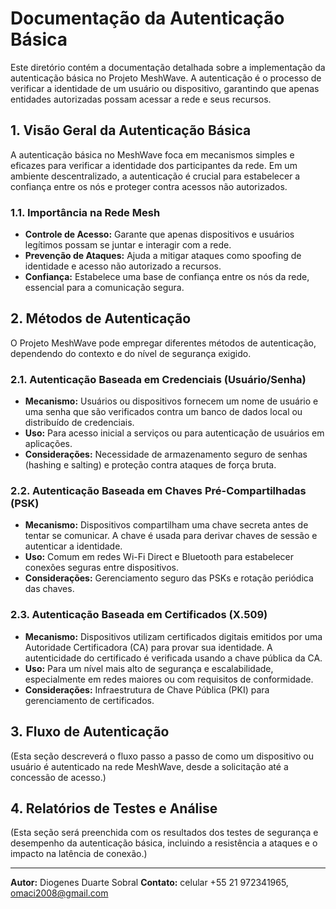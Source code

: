 # Documentação da Autenticação Básica

Este diretório contém a documentação detalhada sobre a implementação da autenticação básica no Projeto MeshWave. A autenticação é o processo de verificar a identidade de um usuário ou dispositivo, garantindo que apenas entidades autorizadas possam acessar a rede e seus recursos.

## 1. Visão Geral da Autenticação Básica

A autenticação básica no MeshWave foca em mecanismos simples e eficazes para verificar a identidade dos participantes da rede. Em um ambiente descentralizado, a autenticação é crucial para estabelecer a confiança entre os nós e proteger contra acessos não autorizados.

### 1.1. Importância na Rede Mesh

*   **Controle de Acesso:** Garante que apenas dispositivos e usuários legítimos possam se juntar e interagir com a rede.
*   **Prevenção de Ataques:** Ajuda a mitigar ataques como spoofing de identidade e acesso não autorizado a recursos.
*   **Confiança:** Estabelece uma base de confiança entre os nós da rede, essencial para a comunicação segura.

## 2. Métodos de Autenticação

O Projeto MeshWave pode empregar diferentes métodos de autenticação, dependendo do contexto e do nível de segurança exigido.

### 2.1. Autenticação Baseada em Credenciais (Usuário/Senha)

*   **Mecanismo:** Usuários ou dispositivos fornecem um nome de usuário e uma senha que são verificados contra um banco de dados local ou distribuído de credenciais.
*   **Uso:** Para acesso inicial a serviços ou para autenticação de usuários em aplicações.
*   **Considerações:** Necessidade de armazenamento seguro de senhas (hashing e salting) e proteção contra ataques de força bruta.

### 2.2. Autenticação Baseada em Chaves Pré-Compartilhadas (PSK)

*   **Mecanismo:** Dispositivos compartilham uma chave secreta antes de tentar se comunicar. A chave é usada para derivar chaves de sessão e autenticar a identidade.
*   **Uso:** Comum em redes Wi-Fi Direct e Bluetooth para estabelecer conexões seguras entre dispositivos.
*   **Considerações:** Gerenciamento seguro das PSKs e rotação periódica das chaves.

### 2.3. Autenticação Baseada em Certificados (X.509)

*   **Mecanismo:** Dispositivos utilizam certificados digitais emitidos por uma Autoridade Certificadora (CA) para provar sua identidade. A autenticidade do certificado é verificada usando a chave pública da CA.
*   **Uso:** Para um nível mais alto de segurança e escalabilidade, especialmente em redes maiores ou com requisitos de conformidade.
*   **Considerações:** Infraestrutura de Chave Pública (PKI) para gerenciamento de certificados.

## 3. Fluxo de Autenticação

(Esta seção descreverá o fluxo passo a passo de como um dispositivo ou usuário é autenticado na rede MeshWave, desde a solicitação até a concessão de acesso.)

## 4. Relatórios de Testes e Análise

(Esta seção será preenchida com os resultados dos testes de segurança e desempenho da autenticação básica, incluindo a resistência a ataques e o impacto na latência de conexão.)

---

**Autor:** Diogenes Duarte Sobral
**Contato:** celular +55 21 972341965, omaci2008@gmail.com


